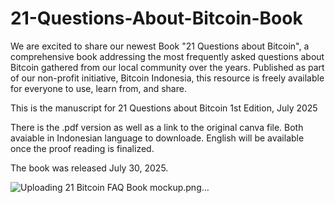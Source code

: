 # 21-Questions-About-Bitcoin-Book
We are excited to share our newest Book "21 Questions about Bitcoin", a comprehensive book addressing the most frequently asked questions about Bitcoin gathered from our local community over the years. Published as part of our non-profit initiative, Bitcoin Indonesia, this resource is freely available for everyone to use, learn from, and share.

This is the manuscript for 21 Questions about Bitcoin
1st Edition, July 2025

There is the .pdf version as well as a link to the original canva file. Both avaiable in Indonesian language to downloade.
English will be available once the proof reading is finalized.

The book was released July 30, 2025. 

![Uploading 21 Bitcoin FAQ Book mockup.png…]()
